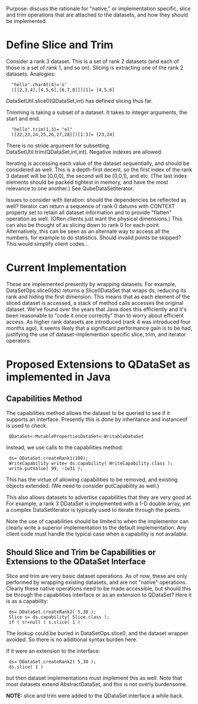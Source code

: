 Purpose: discuss the rationale for "native," or implementation specific,
slice and trim operations that are attached to the datasets, and how
they should be implemented.

# Define Slice and Trim

Consider a rank 3 dataset. This is a set of rank 2 datasets (and each of
those is a set of rank 1, and so on). Slicing is extracting one of the
rank 2 datasets. Analogies:

```
  "hello".charAt(4)='o'
  ([[2,3,4],[4,5,6],[6,7,8]])[1]= [4,5,6]
```
DataSetUtil.slice0(QDataSet,int) has defined slicing thus far.

Trimming is taking a subset of a dataset. It takes to integer arguments,
the start and end.

```
  "hello".trim(1,3)= "el"
  ([22,23,24,25,26,27,28]])[1:3]= [23,24]
```
There is no stride argument for subsetting.
DataSetUtil.trim(QDataSet,int,int). Negative indexes are allowed.

Iterating is accessing each value of the dataset sequentially, and
should be considered as well. This is a depth-first decent, so the first
index of the rank 3 dataset will be \[0,0,0\], the second will be
\[0,0,1\], and etc. (The last index elements should be packed tightest
in memory, and have the most relevance to one another.) See
QubeDataSetIterator.

Issues to consider with iteration: should the dependencies be reflected
as well? Iterator can return a sequence of rank 0 datums with CONTEXT
property set to retain all dataset information and to provide "flatten"
operation as well. (Often clients just want the physical dimensions.)
This can also be thought of as slicing down to rank 0 for each point.
Alternatively, this can be seen as an alternate way to access all the
numbers, for example to do statistics. Should invalid points be skipped?
This would simplify client codes...

# Current Implementation

These are implemented presently by wrapping datasets. For example,
DataSetOps.slice0(ds) returns a Slice0DataSet that wraps ds, reducing
its rank and hiding the first dimension. This means that as each element
of the sliced dataset is accessed, a stack of method calls accesses the
original dataset. We've found over the years that Java does this
efficiently and it's been reasonable to "code it once correctly" than to
worry about efficient access. As higher rank datasets are introduced
(rank 4 was introduced four months ago), it seems likely that a
significant performance gain is to be had, justifying the use of
dataset-implemention specific slice, trim, and iterator operators.

# Proposed Extensions to QDataSet as implemented in Java

## Capabilities Method

The capabilities method allows the dataset to be queried to see if it
supports an interface. Presently this is done by inheritance and
instanceof is used to check.

```
 QDataSet<-MutablePropertiesDataSet<-WritableDataSet
```
Instead, we use calls to the capabilities method:

```
 ds= DDataSet.createRank1(100);
 WriteCapability write= ds.capability( WriteCapability.class );
 write.putValue( 99, -1e31 );
```
This has the virtue of allowing capabilities to be removed, and existing
objects extended. (We need to consider putCapability as well.)

This also allows datasets to advertise capabilities that they are very
good at. For example, a rank 3 DDataSet is implemented with a 1-D double
array, yet a complex DataSetIterator is typically used to iterate
through the points.

Note the use of capabilities should be limited to when the implementor
can clearly write a superior implementation to the default
implementation. Any client code must handle the typical case when a
capability is not available.

## Should Slice and Trim be Capabilities or Extensions to the QDataSet Interface

Slice and trim are very basic dataset operations. As of now, these are
only performed by wrapping existing datasets, and are not "native"
operations. Clearly these native operations need to be made accessible,
but should this be through the capabilities interface or as an extension
to QDataSet? Here it is as a capability:

```
 ds= DDataSet.createRank2( 5,30 );
 Slice s= ds.capability( Slice.class );
 if ( s!=null ) s.slice( 1 )
```
The lookup could be buried in DataSetOps.slice0, and the dataset wrapper
avoided. So there is no additional syntax burden here.

If it were an extension to the interface:

```
 ds= DDataSet.createRank2( 5,30 );
 ds.slice( 1 )
```
but then dataset implementations must implement this as well. Note that
most datasets extend AbstractDataSet, and this is not overly burdensome.

**NOTE:** slice and trim were added to the QDataSet interface a while
back.

